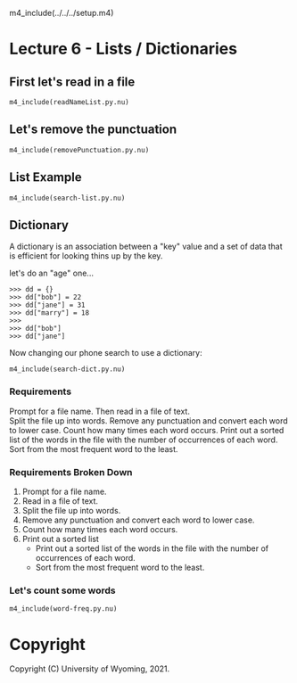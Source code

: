 
m4_include(../../../setup.m4)

# Lecture 6 - Lists / Dictionaries 

## First let's read in a file

```
m4_include(readNameList.py.nu)
```

<div class="pagebreak"></div>

## Let's remove the punctuation

```
m4_include(removePunctuation.py.nu)
```

## List Example

```
m4_include(search-list.py.nu)
```


## Dictionary

A dictionary is an association between a "key" value and a set of data
that is efficient for looking thins up by the key.

let's do an "age" one...

```
>>> dd = {}
>>> dd["bob"] = 22
>>> dd["jane"] = 31
>>> dd["marry"] = 18
>>>
>>> dd["bob"]
>>> dd["jane"]
```

Now changing our phone search to use a  dictionary:

```
m4_include(search-dict.py.nu)
```



### Requirements

Prompt for a file name. 
Then read in a file of text.  
Split the file up into words.
Remove any punctuation and convert each word to lower case.
Count how many times each word occurs. 
Print out a sorted list of the words in the file with the number of occurrences of each word.  Sort from the most frequent word to the least.

### Requirements Broken Down

1. Prompt for a file name. 
2. Read in a file of text.  
3. Split the file up into words.
4. Remove any punctuation and convert each word to lower case.
5. Count how many times each word occurs. 
6. Print out a sorted list
	- Print out a sorted list of the words in the file with the number of occurrences of each word. 
	- Sort from the most frequent word to the least.


### Let's count some words

```
m4_include(word-freq.py.nu)
```
















# Copyright

Copyright (C) University of Wyoming, 2021.

